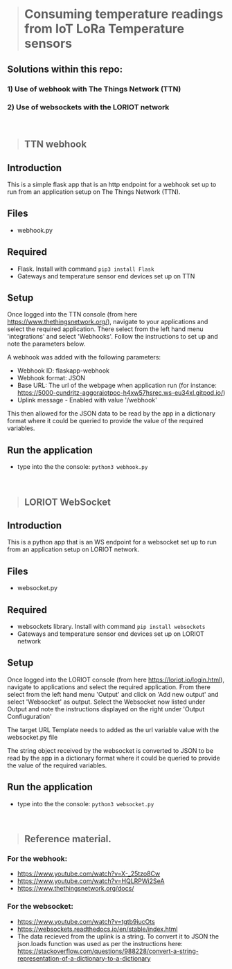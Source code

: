 ># Consuming temperature readings from IoT LoRa Temperature sensors

## Solutions within this repo:
### 1) Use of webhook with The Things Network (TTN)
### 2) Use of websockets with the LORIOT network

<br>

>## TTN webhook

## Introduction
This is a simple flask app that is an http endpoint for a webhook set up to run from an application setup on The Things Network (TTN).  

## Files
- webhook.py

## Required
- Flask.  Install with command
`
pip3 install Flask
`
- Gateways and temperature sensor end devices set up on TTN 

## Setup
Once logged into the TTN console (from here https://www.thethingsnetwork.org/), navigate to your applications and select the required application.  There select from the left hand menu 'integrations' and select 'Webhooks'.  Follow the instructions to set up and note the parameters below.

A webhook was added with the following parameters:

- Webhook ID: flaskapp-webhook
- Webhook format: JSON
- Base URL: The url of the webpage when application run (for instance: https://5000-cundritz-aggoraiotpoc-h4xw57hsrec.ws-eu34xl.gitpod.io/)
- Uplink message - Enabled with value '/webhook'

This then allowed for the JSON data to be read by the app in a dictionary format where it could be queried to provide the value of the required variables.

## Run the application
- type into the the console: 
`
python3 webhook.py
`

<br>

>## LORIOT WebSocket
## Introduction
This is a python app that is an WS endpoint for a websocket set up to run from an application setup on LORIOT network.  

## Files
- websocket.py

## Required
- websockets library.  Install with command
`
pip install websockets
`
- Gateways and temperature sensor end devices set up on LORIOT network

## Setup
Once logged into the LORIOT console (from here https://loriot.io/login.html), navigate to applications and select the required application.  From there select from the left hand menu 'Output' and click on 'Add new output' and select 'Websocket' as output.  Select the Websocket now listed under Output and note the instructions displayed on the right under 'Output Confiuguration' 

The target URL Template needs to added as the url variable value with the websocket.py file

The string object received by the websocket is converted to JSON to be read by the app in a dictionary format where it could be queried to provide the value of the required variables.

## Run the application
- type into the the console: 
`
python3 websocket.py
`

<br>

>## Reference material.
### For the webhook:
- https://www.youtube.com/watch?v=X-_25tzo8Cw
- https://www.youtube.com/watch?v=HQLRPWi2SeA
- https://www.thethingsnetwork.org/docs/
### For the websocket:
- https://www.youtube.com/watch?v=tgtb9iucOts
- https://websockets.readthedocs.io/en/stable/index.html
- The data recieved from the uplink is a string.  To convert it to JSON the json.loads function was used as per the instructions here: https://stackoverflow.com/questions/988228/convert-a-string-representation-of-a-dictionary-to-a-dictionary

